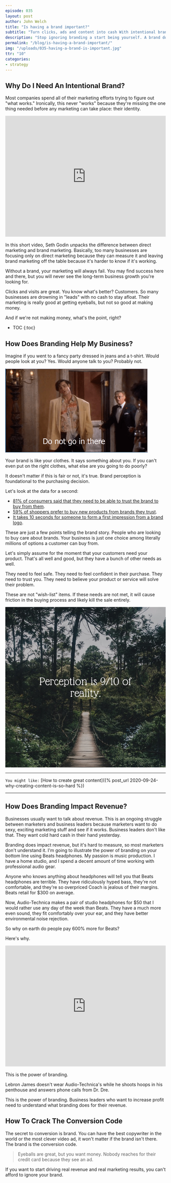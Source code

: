 ```yaml
---
episode: 035
layout: post
author: John Welch
title: "Is having a brand important?"
subtitle: "Turn clicks, ads and content into cash With intentional branding"
description: "Stop ignoring branding a start being yourself. A brand does not start with a logo. A brand is no just colors. In this post we will show you how branding helps your business more than anything else."
permalink: "/blog/is-having-a-brand-important/"
img: "/uploads/035-having-a-brand-is-important.jpg"
ttr: "10"
categories:
- strategy
---
```


## Why Do I Need An Intentional Brand?

Most companies spend all of their marketing efforts trying to figure out "what works." Ironically, this never "works" because they're missing the one thing needed before any marketing can take place: their identity. 

<iframe id="ytplayer" type="text/html" width="100%" height="380"
src="https://www.youtube.com/embed/HHht5-8jtgI?autoplay=1&origin={{ site.url }}"
frameborder="0"></iframe>

In this short video, Seth Godin unpacks the difference between direct marketing and brand marketing. Basically, too many businesses are focusing only on direct marketing because they can measure it and leaving brand marketing off the table because it's harder to know if it's working. 

Without a brand, your marketing will always fail. You may find success here and there, but you will never see the long-term business growth you're looking for. 

Clicks and visits are great. You know what's better? Customers. So many businesses are drowning in "leads" with no cash to stay afloat. Their marketing is really good at getting eyeballs, but not so good at making money. 

And if we're not making money, what's the point, right?

* TOC
{:toc}

## How Does Branding Help My Business?

Imagine if you went to a fancy party dressed in jeans and a t-shirt. Would people look at you? Yes. Would anyone talk to you? Probably not. 

<img class="blog-image-mid" src="/uploads/035-EnchantedAstonishingBaiji-size_restricted.gif" alt="Jim Carey do not go in there">

Your brand is like your clothes. It says something about you. If you can't even put on the right clothes, what else are you going to do poorly? 

It doesn't matter if this is fair or not, it's true. Brand perception is foundational to the purchasing decision. 

Let's look at the data for a second:

- [81% of consumers said that they need to be able to trust the brand to buy from them](https://www.oberlo.com/blog/branding-statistics).
- [59% of shoppers prefer to buy new products from brands they trust](https://www.oberlo.com/blog/branding-statistics).
- [It takes 10 seconds for someone to form a first impression from a brand logo](https://techjury.net/blog/branding-statistics/#gref).

These are just a few points telling the brand story. People who are looking to buy care about brands. Your business is just one choice among literally millions of options a customer can buy from. 

Let's simply assume for the moment that your customers need your product. That's all well and good, but they have a bunch of other needs as well. 

They need to feel safe. They need to feel confident in their purchase. They need to trust you. They need to believe your product or service will solve their problem. 

These are not "wish-list" items. If these needs are not met, it will cause friction in the buying process and likely kill the sale entirely. 

<img class="blog-image-mid" src="/uploads/035-perception-is-nine-tenths-of-reality.jpg" alt="words over a background of trees: perception is nine tenths of reality">

---

`You might like:` [How to create great content]({% post_url 2020-09-24-why-creating-content-is-so-hard %})

---

## How Does Branding Impact Revenue?

Businesses usually want to talk about revenue. This is an ongoing struggle between marketers and business leaders because marketers want to do sexy, exciting marketing stuff and see if it works. Business leaders don't like that. They want cold hard cash in their hand yesterday. 

Branding does impact revenue, but it's hard to measure, so most marketers don't understand it. I'm going to illustrate the power of branding on your bottom line using Beats headphones. My passion is music production. I have a home studio, and I spend a decent amount of time working with professional audio gear. 

Anyone who knows anything about headphones will tell you that Beats headphones are terrible. They have ridiculously hyped bass, they're not comfortable, and they're so overpriced Coach is jealous of their margins. Beats retail for $300 on average. 

Now, Audio-Technica makes a pair of studio headphones for $50 that I would rather use any day of the week than Beats. They have a much more even sound, they fit comfortably over your ear, and they have better environmental noise rejection. 

So why on earth do people pay 600% more for Beats?

Here's why. 

<iframe id="ytplayer" type="text/html" width="100%" height="380"
src="https://www.youtube.com/embed/n7h3yFads6Q?autoplay=1&origin={{ site.url }}"
frameborder="0"></iframe>

This is the power of branding. 

Lebron James doesn't wear Audio-Technica's while he shoots hoops in his penthouse and answers phone calls from Dr. Dre. 

This is the power of branding. Business leaders who want to increase profit need to understand what branding does for their revenue. 

## How To Crack The Conversion Code

The secret to conversion is brand. You can have the best copywriter in the world or the most clever video ad, it won't matter if the brand isn't there. The brand is the conversion code. 

> Eyeballs are great, but you want money. Nobody reaches for their credit card because they see an ad. 

If you want to start driving real revenue and real marketing results, you can't afford to ignore your brand.